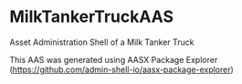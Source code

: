 # MilkTankerTruckAAS
Asset Administration Shell of a Milk Tanker Truck

This AAS was generated using AASX Package Explorer (https://github.com/admin-shell-io/aasx-package-explorer)
